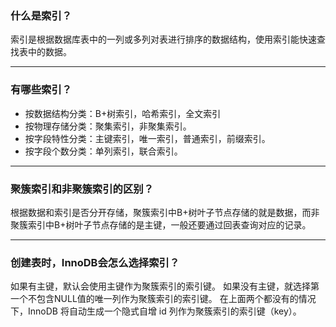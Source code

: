 ### 什么是索引？

索引是根据数据库表中的一列或多列对表进行排序的数据结构，使用索引能快速查找表中的数据。

---

### 有哪些索引？

- 按数据结构分类：B+树索引，哈希索引，全文索引
- 按物理存储分类：聚集索引，非聚集索引。
- 按字段特性分类：主键索引，唯一索引，普通索引，前缀索引。
- 按字段个数分类：单列索引，联合索引。

---

### 聚簇索引和非聚簇索引的区别？
根据数据和索引是否分开存储，聚簇索引中B+树叶子节点存储的就是数据，而非聚簇索引中B+树叶子节点存储的是主键，一般还要通过回表查询对应的记录。


---

### 创建表时，InnoDB会怎么选择索引？
如果有主键，默认会使用主键作为聚簇索引的索引键。
如果没有主键，就选择第一个不包含NULL值的唯一列作为聚簇索引的索引键。
在上面两个都没有的情况下，InnoDB 将自动生成一个隐式自增 id 列作为聚簇索引的索引键（key）。


